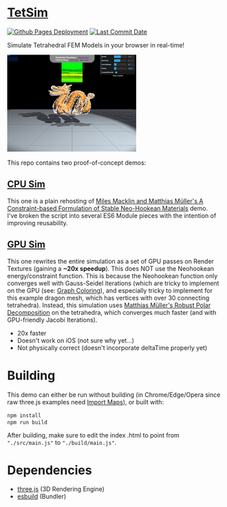 # [TetSim](https://zalo.github.io/TetSim/)

<p align="left">
  <a href="https://github.com/zalo/TetSim/deployments/activity_log?environment=github-pages">
      <img src="https://img.shields.io/github/deployments/zalo/TetSim/github-pages?label=Github%20Pages%20Deployment" title="Github Pages Deployment"></a>
  <a href="https://github.com/zalo/TetSim/commits/master">
      <img src="https://img.shields.io/github/last-commit/zalo/TetSim" title="Last Commit Date"></a>
  <!--<a href="https://github.com/zalo/TetSim/blob/master/LICENSE">
      <img src="https://img.shields.io/github/license/zalo/TetSim" title="License: Apache V2"></a>-->  <!-- No idea what license this should be! -->
</p>

Simulate Tetrahedral FEM Models in your browser in real-time!

![Gif of TetSim in action](./TetSimDemo.gif)

This repo contains two proof-of-concept demos:

## [CPU Sim](https://zalo.github.io/TetSim/?cpu=true)

This one is a plain rehosting of [Miles Macklin and Matthias Müller's A Constraint-based Formulation of Stable Neo-Hookean Materials](http://blog.mmacklin.com/publications/#:~:text=A%20Constraint-based%20Formulation%20of%20Stable%20Neo-Hookean%20Materials) demo.  
I've broken the script into several ES6 Module pieces with the intention of improving reusability.

## [GPU Sim](https://zalo.github.io/TetSim?cpu=false)

This one rewrites the entire simulation as a set of GPU passes on Render Textures (gaining a **~20x speedup**).  This does NOT use the Neohookean energy/constraint function.  This is because the Neohookean function only converges well with Gauss-Seidel iterations (which are tricky to implement on the GPU (see: [Graph Coloring](https://erkaman.github.io/posts/gauss_seidel_graph_coloring.html)), and especially tricky to implement for this example dragon mesh, which has vertices with over 30 connecting tetrahedra).   Instead, this simulation uses [Matthias Müller's Robust Polar Decomposition](https://www.youtube.com/watch?v=YOBjHpoImu8) on the tetrahedra, which converges much faster (and with GPU-friendly Jacobi Iterations).

 - 20x faster
 - Doesn't work on iOS (not sure why yet...)
 - Not physically correct (doesn't incorporate deltaTime properly yet)


 # Building

This demo can either be run without building (in Chrome/Edge/Opera since raw three.js examples need [Import Maps](https://caniuse.com/import-maps)), or built with:
```
npm install
npm run build
```
After building, make sure to edit the index .html to point from `"./src/main.js"` to `"./build/main.js"`.

 # Dependencies
 - [three.js](https://github.com/mrdoob/three.js/) (3D Rendering Engine)
 - [esbuild](https://github.com/evanw/esbuild/) (Bundler)
